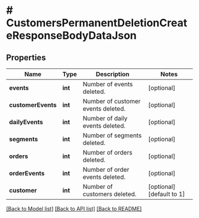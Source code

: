 # # CustomersPermanentDeletionCreateResponseBodyDataJson

## Properties

Name | Type | Description | Notes
------------ | ------------- | ------------- | -------------
**events** | **int** | Number of events deleted. | [optional]
**customerEvents** | **int** | Number of customer events deleted. | [optional]
**dailyEvents** | **int** | Number of daily events deleted. | [optional]
**segments** | **int** | Number of segments deleted. | [optional]
**orders** | **int** | Number of orders deleted. | [optional]
**orderEvents** | **int** | Number of order events deleted. | [optional]
**customer** | **int** | Number of customers deleted. | [optional] [default to 1]

[[Back to Model list]](../../README.md#models) [[Back to API list]](../../README.md#endpoints) [[Back to README]](../../README.md)

